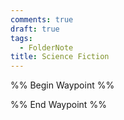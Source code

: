 ```yaml
---
comments: true
draft: true
tags:
  - FolderNote
title: Science Fiction
---
```

%% Begin Waypoint %%

%% End Waypoint %%
